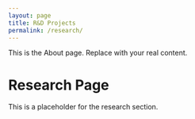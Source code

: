 ```yaml
---
layout: page
title: R&D Projects
permalink: /research/
---
```


This is the About page. Replace with your real content.


# Research Page

This is a placeholder for the research section.
